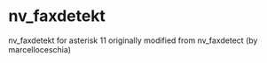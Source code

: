 nv_faxdetekt
==========================================================

nv_faxdetekt for asterisk 11
originally modified from nv_faxdetect (by marcelloceschia)

